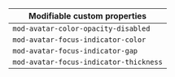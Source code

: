 | Modifiable custom properties           |
| -------------------------------------- |
| `mod-avatar-color-opacity-disabled`    |
| `mod-avatar-focus-indicator-color`     |
| `mod-avatar-focus-indicator-gap`       |
| `mod-avatar-focus-indicator-thickness` |
